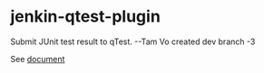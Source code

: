 # jenkin-qtest-plugin
Submit JUnit test result to qTest.
--Tam Vo created dev branch -3

See [document](https://wiki.jenkins-ci.org/display/JENKINS/qTest+for+Jenkins+by+QASymphony)
